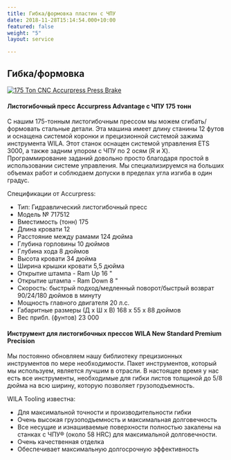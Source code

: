 ```yaml
---
title: Гибка/формовка пластин с ЧПУ
date: 2018-11-28T15:14:54.000+10:00
featured: false
weight: "5"
layout: service

---
```

## Гибка/формовка

[![175 Ton CNC Accurpress Press Brake](https://img1.wsimg.com/isteam/ip/65285429-1e94-4181-a317-17d509941415/Rocker%2BArm%2B1.png/:/cr=t:6.61%25,l:8.27%25,w:80.65%25,h:80.65%25/rs=w:400,cg:true,m)](https://www.accurpress.com/advantage-overview)

#### Листогибочный пресс Accurpress Advantage с ЧПУ 175 тонн

С нашим 175-тонным листогибочным прессом мы можем сгибать/формовать стальные детали. Эта машина имеет длину станины 12 футов и оснащена системой коронки и прецизионной системой зажима инструмента WILA. Этот станок оснащен системой управления ETS 3000, а также задним упором с ЧПУ по 2 осям (R и X). Программирование заданий довольно просто благодаря простой в использовании системе управления. Мы специализируемся на больших объемах работ и соблюдаем допуски в пределах угла изгиба в один градус.

Спецификации от Accurpress:

* Тип: Гидравлический листогибочный пресс
* Модель № 717512
* Вместимость (тонн) 175
* Длина кровати 12
* Расстояние между рамами 124 дюйма
* Глубина горловины 10 дюймов
* Глубина хода 8 дюймов
* Высота кровати 34 дюйма
* Ширина крышки кровати 5,5 дюйма
* Открытие штампа - Ram Up 16 "
* Открытие штампа - Ram Down 8 "
* Скорость: быстрый подход/медленный поворот/быстрый возврат 90/24/180 дюймов в минуту
* Мощность главного двигателя 20 л.с.
* Габаритные размеры (Д х Ш х В) 168 x 55 x 88 дюймов
* Вес прибл. (фунтов) 23 000

#### Инструмент для листогибочных прессов WILA New Standard Premium Precision

Мы постоянно обновляем нашу библиотеку прецизионных инструментов по мере необходимости. Пакет инструментов, который мы используем, является лучшим в отрасли. В настоящее время у нас есть все инструменты, необходимые для гибки листов толщиной до 5/8 дюйма на всю ширину, которую позволяет грузоподъемность.

WILA Tooling известна:

* Для максимальной точности и производительности гибки
* Очень высокая грузоподъемность и максимальная долговечность
* Все несущие и изнашиваемые поверхности полностью закалены на станках с ЧПУ® (около 58 HRC) для максимальной долговечности.
* Очень качественная отделка
* Обеспечивает максимальную долгосрочную эффективность